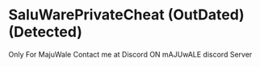 # SaluWarePrivateCheat (OutDated) (Detected)
Only For MajuWale
Contact me at Discord ON mAJUwALE discord Server

